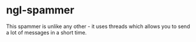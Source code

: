 # ngl-spammer
This spammer is unlike any other - it uses threads which allows you to send a lot of messages in a short time.

